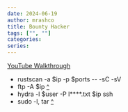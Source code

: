 ```yaml
---
date: 2024-06-19
author: mrashco
title: Bounty Hacker
tags: ["", ""]
categories: 
series: 
---
```


[YouTube Walkthrough](https://youtu.be/RIiRB_tqfVk)

- rustscan -a $ip -p $ports -- -sC -sV
- ftp -A $ip [^](https://tryhackme.com/forum/thread/61d36f77eb3bbf056a906e3f)
- hydra -l $user -P l****.txt $ip ssh
- sudo -l, tar [^](https://gtfobins.github.io/gtfobins/tar/)